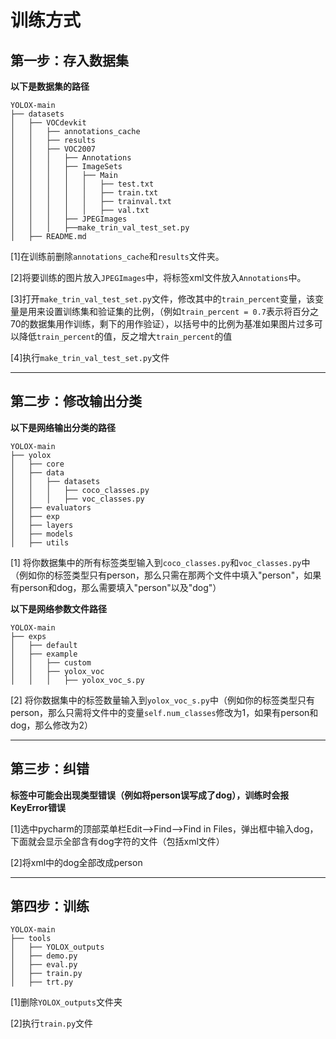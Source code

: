 # 训练方式

## 第一步：存入数据集
**以下是数据集的路径**
````
YOLOX-main
├── datasets
│   ├── VOCdevkit
│   │   ├── annotations_cache
│   │   ├── results
│   │   ├── VOC2007
│   │   │   ├── Annotations
│   │   │   ├── ImageSets
│   │   │   │   ├── Main
│   │   │   │   │   ├── test.txt
│   │   │   │   │   ├── train.txt
│   │   │   │   │   ├── trainval.txt
│   │   │   │   │   ├── val.txt
│   │   │   ├── JPEGImages
│   │   │   ├──make_trin_val_test_set.py
│   ├── README.md
````
[1]在训练前删除`annotations_cache`和`results`文件夹。

[2]将要训练的图片放入`JPEGImages`中，将标签xml文件放入`Annotations`中。

[3]打开`make_trin_val_test_set.py`文件，修改其中的`train_percent`变量，该变量是用来设置训练集和验证集的比例，（例如`train_percent = 0.7`表示将百分之70的数据集用作训练，剩下的用作验证），以括号中的比例为基准如果图片过多可以降低`train_percent`的值，反之增大`train_percent`的值

[4]执行`make_trin_val_test_set.py`文件
***
## 第二步：修改输出分类
**以下是网络输出分类的路径**
````
YOLOX-main
├── yolox
│   ├── core
│   ├── data
│   │   ├── datasets
│   │   │   ├── coco_classes.py
│   │   │   ├── voc_classes.py
│   ├── evaluators
│   ├── exp
│   ├── layers
│   ├── models
│   ├── utils
````
[1] 将你数据集中的所有标签类型输入到`coco_classes.py`和`voc_classes.py`中（例如你的标签类型只有person，那么只需在那两个文件中填入"person"，如果有person和dog，那么需要填入"person"以及"dog"）

**以下是网络参数文件路径**
````
YOLOX-main
├── exps
│   ├── default
│   ├── example
│   │   ├── custom
│   │   ├── yolox_voc
│   │   │   ├── yolox_voc_s.py
````
[2] 将你数据集中的标签数量输入到`yolox_voc_s.py`中（例如你的标签类型只有person，那么只需将文件中的变量`self.num_classes`修改为1，如果有person和dog，那么修改为2）
***

## 第三步：纠错
**标签中可能会出现类型错误（例如将person误写成了dog），训练时会报KeyError错误**

[1]选中pycharm的顶部菜单栏Edit-->Find-->Find in Files，弹出框中输入dog，下面就会显示全部含有dog字符的文件（包括xml文件）

[2]将xml中的dog全部改成person
***

## 第四步：训练
````
YOLOX-main
├── tools
│   ├── YOLOX_outputs
│   ├── demo.py
│   ├── eval.py
│   ├── train.py
│   ├── trt.py
````
[1]删除`YOLOX_outputs`文件夹

[2]执行`train.py`文件